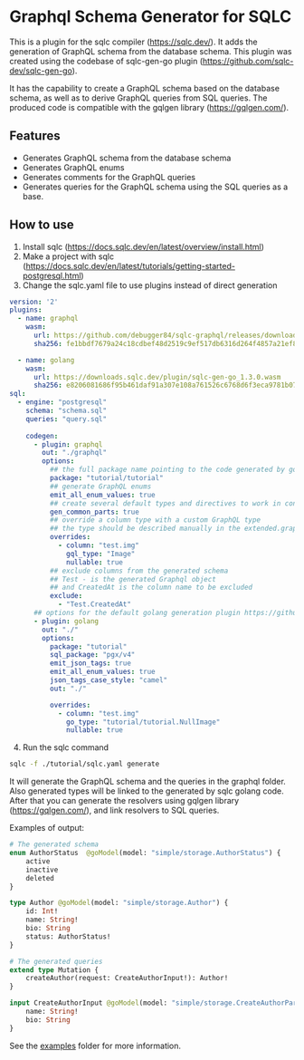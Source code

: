 # Graphql Schema Generator for SQLC

This is a plugin for the sqlc compiler (https://sqlc.dev/). 
It adds the generation of GraphQL schema from the database schema.
This plugin was created using the codebase of sqlc-gen-go plugin (https://github.com/sqlc-dev/sqlc-gen-go).

It has the capability to create a GraphQL schema based on the database schema, as well as to derive GraphQL queries from SQL queries. The produced code is compatible with the gqlgen library (https://gqlgen.com/).

## Features
- Generates GraphQL schema from the database schema
- Generates GraphQL enums
- Generates comments for the GraphQL queries
- Generates queries for the GraphQL schema using the SQL queries as a base.

## How to use
1. Install sqlc (https://docs.sqlc.dev/en/latest/overview/install.html)
2. Make a project with sqlc (https://docs.sqlc.dev/en/latest/tutorials/getting-started-postgresql.html)
3. Change the sqlc.yaml file to use plugins instead of direct generation
```yaml
version: '2'
plugins:
  - name: graphql
    wasm:
      url: https://github.com/debugger84/sqlc-graphql/releases/download/v0.1.2/sqlc-graphql.wasm
      sha256: fe1bbdf7679a24c18cdbef48d2519c9ef517db6316d264f4857a21ef8d3b4e9f

  - name: golang
    wasm:
      url: https://downloads.sqlc.dev/plugin/sqlc-gen-go_1.3.0.wasm
      sha256: e8206081686f95b461daf91a307e108a761526c6768d6f3eca9781b0726b7ec8
sql:
  - engine: "postgresql"
    schema: "schema.sql"
    queries: "query.sql"
    
    codegen:
      - plugin: graphql
        out: "./graphql"
        options:
          ## the full package name pointing to the code generated by golang plugin
          package: "tutorial/tutorial"
          ## generate GraphQL enums
          emit_all_enum_values: true
          ## create several default types and directives to work in conjunction with the gqlgen library https://gqlgen.com/
          gen_common_parts: true
          ## override a column type with a custom GraphQL type
          ## the type should be described manually in the extended.graphql file 
          overrides:
            - column: "test.img"
              gql_type: "Image"
              nullable: true
          ## exclude columns from the generated schema
          ## Test - is the generated Graphql object 
          ## and CreatedAt is the column name to be excluded    
          exclude:
            - "Test.CreatedAt"
      ## options for the default golang generation plugin https://github.com/sqlc-dev/sqlc-gen-go
      - plugin: golang
        out: "./"
        options:
          package: "tutorial"
          sql_package: "pgx/v4"
          emit_json_tags: true
          emit_all_enum_values: true
          json_tags_case_style: "camel"
          out: "./"

          overrides:
            - column: "test.img"
              go_type: "tutorial/tutorial.NullImage"
              nullable: true

```

4. Run the sqlc command
```bash
sqlc -f ./tutorial/sqlc.yaml generate
```

It will generate the GraphQL schema and the queries in the graphql folder.
Also generated types will be linked to the generated by sqlc golang code.
After that you can generate the resolvers using gqlgen library (https://gqlgen.com/), and link resolvers to SQL queries.

Examples of output:
```graphql
# The generated schema
enum AuthorStatus  @goModel(model: "simple/storage.AuthorStatus") {
    active
    inactive
    deleted
}

type Author @goModel(model: "simple/storage.Author") {
    id: Int!
    name: String!
    bio: String
    status: AuthorStatus!
}
```

```graphql
# The generated queries
extend type Mutation {
    createAuthor(request: CreateAuthorInput!): Author!
}

input CreateAuthorInput @goModel(model: "simple/storage.CreateAuthorParams") {
    name: String!
    bio: String
}
```



See the [examples](https://github.com/debugger84/sqlc-graphql/tree/main/examples) folder for more information.